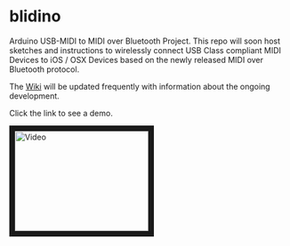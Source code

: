 blidino
=======

Arduino USB-MIDI to MIDI over Bluetooth Project.
This repo will soon host sketches and instructions to wirelessly connect USB Class compliant MIDI Devices to iOS / OSX Devices based on the newly released MIDI over Bluetooth protocol.

The [Wiki](https://github.com/sieren/blidino/wiki) will be updated frequently with information about the ongoing development.

Click the link to see a demo.

<a href="http://www.youtube.com/watch?feature=player_embedded&v=pk6db6KNVUQ
" target="_blank"><img src="http://img.youtube.com/vi/pk6db6KNVUQ/0.jpg" 
alt="Video" width="240" height="180" border="10" /></a>